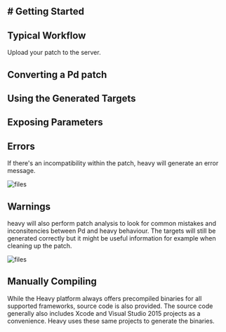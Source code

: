 # Getting Started
---

## Typical Workflow
Upload your patch to the server.

## Converting a Pd patch

## Using the Generated Targets

## Exposing Parameters

## Errors
If there's an incompatibility within the patch, heavy will generate an error message.

![files](img/docs_errors.png)

## Warnings
heavy will also perform patch analysis to look for common mistakes and inconsitencies between Pd and heavy behaviour. The targets will still be generated correctly but it might be useful information for example when cleaning up the patch.

![files](img/docs_warnings.png)

## Manually Compiling
While the Heavy platform always offers precompiled binaries for all supported frameworks, source code is also provided. The source code generally also includes Xcode and Visual Studio 2015 projects as a convenience. Heavy uses these same projects to generate the binaries.
